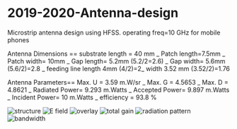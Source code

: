 # 2019-2020-Antenna-design
Microstrip antenna design using HFSS. operating freq=10 GHz for mobile phones

Antenna Dimensions == substrate length = 40 mm _ Patch length=7.5mm _ Patch width= 10mm _ Gap length= 5.2mm (5.2/2=2.6) _ Gap width= 5.6mm (5.6/2)=2.8 _ feeding line length 4mm (4/2)=2_ width 3.52 mm (3.52/2)=1.76

Antenna Parameters== Max. U = 3.59 m.W/sr _  Max. G = 4.5653 _ Max. D = 4.8621 _ Radiated Power= 9.293 m.Watts _ Accepted Power= 9.897 m.Watts _ Incident Power= 10 m.Watts _ efficiency = 93.8 %

![structure](https://user-images.githubusercontent.com/77674223/136120604-92d1a7f7-cdaa-4ae0-a8ec-dc7d96c3aec4.PNG)
![E field](https://user-images.githubusercontent.com/77674223/136121089-04f616f4-54a3-40cf-b165-2c58e620a346.PNG)
![overlay](https://user-images.githubusercontent.com/77674223/136121112-04878832-c515-4bce-8ff2-3ccbd9eb550e.PNG)
![total gain](https://user-images.githubusercontent.com/77674223/136121147-e22fa8e0-c6be-48ac-ba67-99d8d434c938.PNG)
![radiation pattern](https://user-images.githubusercontent.com/77674223/136121185-29b33a82-42ae-44b4-aafe-1fc497c91e57.PNG)
![bandwidth](https://user-images.githubusercontent.com/77674223/136121224-c2ef0cec-a3a7-485c-9761-c5e45fc52cdc.PNG)
